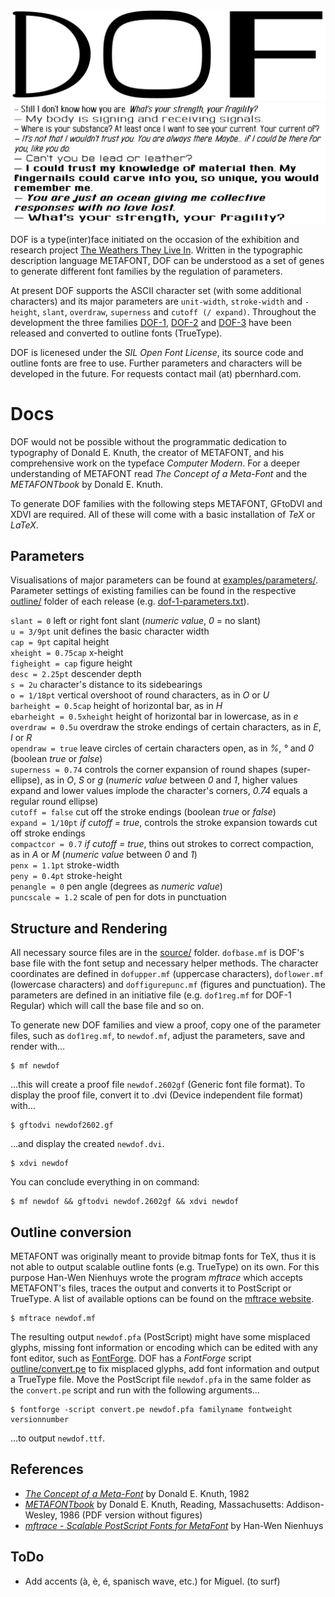 ![DOF Specimen](examples/DOF_title.png?raw=true "DOF Specimen")
![DOF Specimen](examples/DOF_specimen_04.png?raw=true "DOF Specimen")

DOF is a type(inter)face initiated on the occasion of the exhibition and research project [The Weathers They Live In](http://twtli.nicolaarthen.com). Written in the typographic description language METAFONT, DOF can be understood as a set of genes to generate different font families by the regulation of parameters. 

At present DOF supports the ASCII character set (with some additional characters) and its major parameters are `unit-width`, `stroke-width` and `-height`, `slant`, `overdraw`, `superness` and `cutoff (/ expand)`. Throughout the development the three families [DOF-1](https://github.com/paulbernhard/dof/tree/master/outline/DOF-1), [DOF-2](https://github.com/paulbernhard/dof/tree/master/outline/DOF-2) and [DOF-3](https://github.com/paulbernhard/dof/tree/master/outline/DOF-3) have been released and converted to outline fonts (TrueType).

DOF is licenesed under the _SIL Open Font License_, its source code and outline fonts are free to use. Further parameters and characters will be developed in the future. For requests contact mail (at) pbernhard.com.

# Docs

DOF would not be possible without the programmatic dedication to typography of Donald E. Knuth, the creator of METAFONT, and his comprehensive work on the typeface _Computer Modern_. For a deeper understanding of METAFONT read _The Concept of a Meta-Font_ and the _METAFONTbook_ by Donald E. Knuth.

To generate DOF families with the following steps METAFONT, GFtoDVI and XDVI are required. All of these will come with a basic installation of _TeX_ or _LaTeX_.

## Parameters

Visualisations of major parameters can be found at [examples/parameters/](https://github.com/paulbernhard/dof/tree/master/examples/parameters/). Parameter settings of existing families can be found in the respective [outline/](https://github.com/paulbernhard/dof/tree/master/outline/) folder of each release (e.g. [dof-1-parameters.txt](https://github.com/paulbernhard/dof/tree/master/outline/DOF-1/dof-1-parameters.txt)). 

`slant = 0` left or right font slant (_numeric value_, _0_ = no slant)  
`u = 3/9pt` unit defines the basic character width  
`cap = 9pt` capital height  
`xheight = 0.75cap` x-height  
`figheight = cap` figure height  
`desc = 2.25pt` descender depth  
`s = 2u` character's distance to its sidebearings  
`o = 1/18pt` vertical overshoot of round characters, as in _O_ or _U_  
`barheight = 0.5cap` height of horizontal bar, as in _H_  
`ebarheight = 0.5xheight` height of horizontal bar in lowercase, as in _e_  
`overdraw = 0.5u` overdraw the stroke endings of certain characters, as in _E_, _I_ or _R_  
`opendraw = true` leave circles of certain characters open, as in _%_, _°_ and _0_ (boolean _true_ or _false_)  
`superness = 0.74` controls the corner expansion of round shapes (super-ellipse), as in _O_, _S_ or _g_ (_numeric value_ between _0_ and _1_, higher values expand and lower values implode the character's corners, _0.74_ equals a regular round ellipse)  
`cutoff = false` cut off the stroke endings (boolean _true_ or _false_)  
`expand = 1/10pt` _if cutoff = true_, controls the stroke expansion towards cut off stroke endings  
`compactcor = 0.7` _if cutoff = true_, thins out strokes to correct compaction, as in _A_ or _M_ (_numeric value_ between _0_ and _1_)  
`penx = 1.1pt` stroke-width  
`peny = 0.4pt` stroke-height  
`penangle = 0` pen angle (degrees as _numeric value_)  
`puncscale = 1.2` scale of pen for dots in punctuation

## Structure and Rendering

All necessary source files are in the [source/](https://github.com/paulbernhard/dof/tree/master/source/) folder. `dofbase.mf` is DOF's base file with the font setup and necessary helper methods. The character coordinates are defined in `dofupper.mf` (uppercase characters), `doflower.mf` (lowercase characters) and `doffigurepunc.mf` (figures and punctuation). The parameters are defined in an initiative file (e.g. `dof1reg.mf` for DOF-1 Regular) which will call the base file and so on. 

To generate new DOF families and view a proof, copy one of the parameter files, such as `dof1reg.mf`, to `newdof.mf`, adjust the parameters, save and render with…

    $ mf newdof

…this will create a proof file `newdof.2602gf` (Generic font file format). To display the proof file, convert it to .dvi (Device independent file format) with…

    $ gftodvi newdof2602.gf

…and display the created `newdof.dvi`.

    $ xdvi newdof

You can conclude everything in on command:

    $ mf newdof && gftodvi newdof.2602gf && xdvi newdof

## Outline conversion

METAFONT was originally meant to provide bitmap fonts for TeX, thus it is not able to output scalable outline fonts (e.g. TrueType) on its own. For this purpose Han-Wen Nienhuys wrote the program _mftrace_ which accepts METAFONT's files, traces the output and converts it to PostScript or TrueType. A list of available options can be found on the [mftrace website](http://lilypond.org/mftrace/).

    $ mftrace newdof.mf

The resulting output `newdof.pfa` (PostScript) might have some misplaced glyphs, missing font information or encoding which can be edited with any font editor, such as [FontForge](https://fontforge.github.io/en-US/). DOF has a _FontForge_ script [outline/convert.pe](https://github.com/paulbernhard/dof/tree/master/outline/convert.pe) to fix misplaced glyphs, add font information and output a TrueType file. Move the PostScript file `newdof.pfa` in the same folder as the `convert.pe` script and run with the following arguments…

    $ fontforge -script convert.pe newdof.pfa familyname fontweight versionnumber

…to output `newdof.ttf`. 

## References

- _[The Concept of a Meta-Font](http://www.zigzaganimal.be/elements/the-concept-of-metafont.pdf)_ by Donald E. Knuth, 1982
- _[METAFONTbook](http://www.ctex.org/documents/shredder/src/mfbook.pdf)_ by Donald E. Knuth, Reading, Massachusetts: Addison-Wesley, 1986 (PDF version without figures)
- _[mftrace - Scalable PostScript Fonts  for MetaFont](http://lilypond.org/mftrace/)_ by Han-Wen Nienhuys

## ToDo

- Add accents (à, è, é, spanisch wave, etc.) for Miguel. (to surf)
